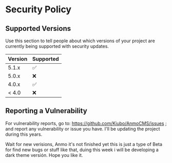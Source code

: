 # Security Policy

## Supported Versions

Use this section to tell people about which versions of your project are
currently being supported with security updates.

| Version | Supported          |
| ------- | ------------------ |
| 5.1.x   | :white_check_mark: |
| 5.0.x   | :x:                |
| 4.0.x   | :white_check_mark: |
| < 4.0   | :x:                |

## Reporting a Vulnerability

For vulnerability reports, go to: https://github.com/Kiubo/AnmoCMS/issues ; and report any vulnerability or issue you have. I'll be updating the project during this years.

Wait for new verisions, Anmo it's not finished yet this is just a type of Beta for find new bugs or stuff like that, duing this week i will be developing a dark theme versión. Hope you like it.